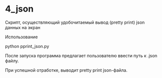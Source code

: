 # 4_json

Скрипт, осуществляющий удобочитаемый вывод (pretty print) json данных на экран

Использование

python pprint_json.py

После запуска программа предлагает пользователю ввести путь к .json файлу. 

При успешной отработке, выводит pretty print json-файла.
